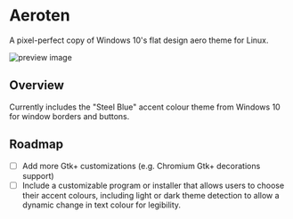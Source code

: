 # Aeroten
A pixel-perfect copy of Windows 10's flat design aero theme for Linux.

![preview image](https://raw.githubusercontent.com/kvnxiao/aeroten-theme/master/preview/preview.png)

## Overview

Currently includes the "Steel Blue" accent colour theme from Windows 10 for window borders and buttons.

## Roadmap

- [ ] Add more Gtk+ customizations (e.g. Chromium Gtk+ decorations support)
- [ ] Include a customizable program or installer that allows users to choose their accent colours, including light or dark theme detection to allow a dynamic change in text colour for legibility.